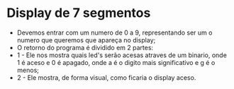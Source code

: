 # Display de 7 segmentos

  - Devemos entrar com um numero de 0 a 9, representando ser um o numero que queremos que apareça no display;
  - O retorno do programa é dividido em 2 partes:
  - 1 - Ele nos mostra quais led's serão acesas atraves de um binario, onde 1 é aceso e 0 é apagado, onde a é o digito mais significativo e g é o menos;
  - 2 - Ele mostra, de forma visual, como ficaria o display aceso.
